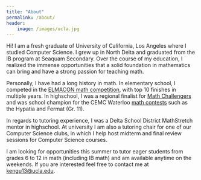 ```yaml
---
title: "About"
permalink: /about/
header:
	image: /images/ucla.jpg
---
```



Hi! I am a fresh graduate of University of California, Los Angeles where I studied Computer Science. I grew up in North Delta and graduated from the IB program at Seaquam Secondary. Over the course of my education, I realized the immense opportunities that a solid foundation in mathematics can bring and have a strong passion for teaching math. 

Personally, I have had a long history in math. In elementary school, I competed in the [ELMACON math competition](https://www.elmacon.org/), with top 10 finishes in multiple years. In highschool, I was a regional finalist for [Math Challengers](http://www.mathchallengers.ca/) and was school champion for the CEMC Waterloo [math contests](https://cemc.uwaterloo.ca/contests/contests.html) such as the Hypatia and Fermat (Gr. 11). 

In regards to tutoring experience, I was a Delta School District MathStretch mentor in highschool. At university I am also a tutoring chair for one of our Computer Science clubs, in which I help host midterm and final review sessions for Computer Science courses. 


I am looking for opportunities this summer to tutor eager students from grades 6 to 12 in math (including IB math) and am available anytime on the weekends. If you are interested feel free to contact me at kengu13@ucla.edu. 